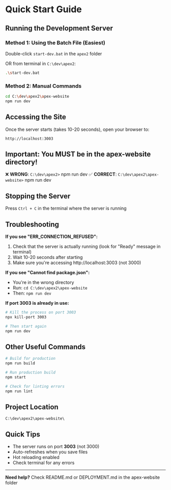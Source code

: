 # Quick Start Guide

## Running the Development Server

### Method 1: Using the Batch File (Easiest)
Double-click `start-dev.bat` in the `apex2` folder

OR from terminal in `C:\dev\apex2`:
```bash
.\start-dev.bat
```

### Method 2: Manual Commands
```bash
cd C:\dev\apex2\apex-website
npm run dev
```

## Accessing the Site

Once the server starts (takes 10-20 seconds), open your browser to:
```
http://localhost:3003
```

## Important: You MUST be in the apex-website directory!

❌ **WRONG**: `C:\dev\apex2>` npm run dev
✅ **CORRECT**: `C:\dev\apex2\apex-website>` npm run dev

## Stopping the Server

Press `Ctrl + C` in the terminal where the server is running

## Troubleshooting

**If you see "ERR_CONNECTION_REFUSED":**
1. Check that the server is actually running (look for "Ready" message in terminal)
2. Wait 10-20 seconds after starting
3. Make sure you're accessing http://localhost:3003 (not 3000)

**If you see "Cannot find package.json":**
- You're in the wrong directory
- Run: `cd C:\dev\apex2\apex-website`
- Then: `npm run dev`

**If port 3003 is already in use:**
```bash
# Kill the process on port 3003
npx kill-port 3003

# Then start again
npm run dev
```

## Other Useful Commands

```bash
# Build for production
npm run build

# Run production build
npm start

# Check for linting errors
npm run lint
```

## Project Location
```
C:\dev\apex2\apex-website\
```

## Quick Tips

- The server runs on port **3003** (not 3000)
- Auto-refreshes when you save files
- Hot reloading enabled
- Check terminal for any errors

---

**Need help?** Check README.md or DEPLOYMENT.md in the apex-website folder

